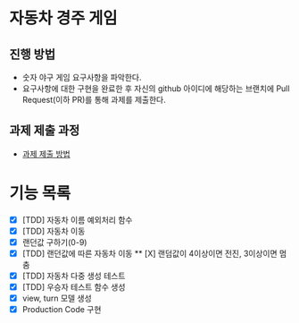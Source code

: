 # 자동차 경주 게임
## 진행 방법
* 숫자 야구 게임 요구사항을 파악한다.
* 요구사항에 대한 구현을 완료한 후 자신의 github 아이디에 해당하는 브랜치에 Pull Request(이하 PR)를 통해 과제를 제출한다.

## 과제 제출 과정
* [과제 제출 방법](https://github.com/next-step/nextstep-docs/tree/master/precourse)

# 기능 목록 
* [X] [TDD] 자동차 이름 예외처리 함수 
* [X] [TDD] 자동차 이동 
* [X] 랜던값 구하기(0-9)
* [X] [TDD] 랜던값에 따른 자동차 이동 
    ** [X] 랜덤값이 4이상이면 전진, 3이상이면 멈춤
* [X] [TDD] 자동차 다중 생성 테스트
* [X] [TDD] 우승자 테스트 함수 생성
* [X] view, turn  모델 생성
* [X] Production Code 구현 